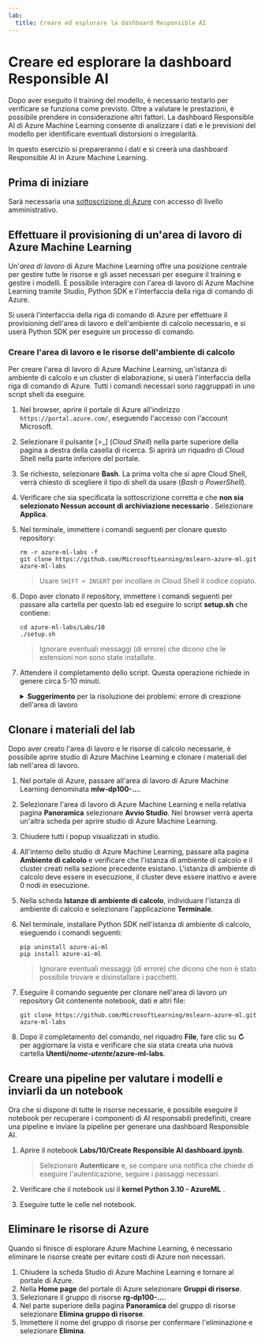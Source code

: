 ```yaml
---
lab:
  title: Creare ed esplorare la dashboard Responsible AI
---
```


# Creare ed esplorare la dashboard Responsible AI

Dopo aver eseguito il training del modello, è necessario testarlo per verificare se funziona come previsto. Oltre a valutare le prestazioni, è possibile prendere in considerazione altri fattori. La dashboard Responsible AI di Azure Machine Learning consente di analizzare i dati e le previsioni del modello per identificare eventuali distorsioni o irregolarità.

In questo esercizio si prepareranno i dati e si creerà una dashboard Responsible AI in Azure Machine Learning.

## Prima di iniziare

Sarà necessaria una [sottoscrizione di Azure](https://azure.microsoft.com/free?azure-portal=true) con accesso di livello amministrativo.

## Effettuare il provisioning di un'area di lavoro di Azure Machine Learning

Un'*area di lavoro* di Azure Machine Learning offre una posizione centrale per gestire tutte le risorse e gli asset necessari per eseguire il training e gestire i modelli. È possibile interagire con l'area di lavoro di Azure Machine Learning tramite Studio, Python SDK e l'interfaccia della riga di comando di Azure.

Si userà l'interfaccia della riga di comando di Azure per effettuare il provisioning dell'area di lavoro e dell'ambiente di calcolo necessario, e si userà Python SDK per eseguire un processo di comando.

### Creare l'area di lavoro e le risorse dell'ambiente di calcolo

Per creare l'area di lavoro di Azure Machine Learning, un'istanza di ambiente di calcolo e un cluster di elaborazione, si userà l'interfaccia della riga di comando di Azure. Tutti i comandi necessari sono raggruppati in uno script shell da eseguire.

1. Nel browser, aprire il portale di Azure all'indirizzo `https://portal.azure.com/`, eseguendo l'accesso con l'account Microsoft.
1. Selezionare il pulsante \[>_] (*Cloud Shell*) nella parte superiore della pagina a destra della casella di ricerca. Si aprirà un riquadro di Cloud Shell nella parte inferiore del portale.
1. Se richiesto, selezionare **Bash**. La prima volta che si apre Cloud Shell, verrà chiesto di scegliere il tipo di shell da usare (*Bash* o *PowerShell*).
1. Verificare che sia specificata la sottoscrizione corretta e che **non sia selezionato Nessun account di archiviazione necessario** . Selezionare **Applica**.
1. Nel terminale, immettere i comandi seguenti per clonare questo repository:

    ```azurecli
    rm -r azure-ml-labs -f
    git clone https://github.com/MicrosoftLearning/mslearn-azure-ml.git azure-ml-labs
    ```

    > Usare `SHIFT + INSERT` per incollare in Cloud Shell il codice copiato.

1. Dopo aver clonato il repository, immettere i comandi seguenti per passare alla cartella per questo lab ed eseguire lo script **setup.sh** che contiene:

    ```azurecli
    cd azure-ml-labs/Labs/10
    ./setup.sh
    ```

    > Ignorare eventuali messaggi (di errore) che dicono che le estensioni non sono state installate.

1. Attendere il completamento dello script. Questa operazione richiede in genere circa 5-10 minuti.

    <details>
    <summary><b>Suggerimento</b> per la risoluzione dei problemi: errore di creazione dell'area di lavoro</summary><br>
    <p>Se viene visualizzato un errore durante l'esecuzione dello script di installazione tramite l'interfaccia della riga di comando, è necessario effettuare manualmente il provisioning delle risorse:</p>
    <ol>
        <li>Nella home page portale di Azure selezionare <b>+ Crea una risorsa</b>.</li>
        <li><i>Cercare Machine Learning</i> e quindi selezionare <b>Azure Machine Learning</b>. Selezionare <b>Crea</b>.</li>
        <li>Creare una nuova risorsa di Azure Machine Learning con le impostazioni seguenti: <ul>
                <li><b>Sottoscrizione</b>: <i>la sottoscrizione di Azure usata</i></li>
                <li><b>Gruppo di risorse</b>: rg-dp100-labs</li>
                <li><b>Nome</b> area di lavoro: mlw-dp100-labs</li>
                <li><b>Area</b>: <i>selezionare l'area geografica più vicina</i></li>
                <li><b>Account di archiviazione</b>: <i>prendere nota del nuovo account di archiviazione predefinito che verrà creato per l'area di lavoro</i></li>
                <li><b>Insieme di credenziali delle chiavi</b>: <i>prendere nota del nuovo insieme di credenziali delle chiavi predefinito che verrà creato per l'area di lavoro</i></li>
                <li><b>Application Insights</b>: <i>prendere nota della nuova risorsa Application Insights predefinita che verrà creata per l'area di lavoro</i></li>
                <li><b>Registro contenitori</b>: nessuno (<i>ne verrà creato uno automaticamente la prima volta che si distribuisce un modello in un contenitore</i>)</li>
            </ul>
        <li>Selezionare <b>Rivedi e crea</b> e attende che l'area di lavoro e le relative risorse associate vengano create. In genere sono necessari circa 5 minuti.</li>
        <li>Selezionare <b>Vai alla risorsa</b> e nella relativa <b>pagina Panoramica</b> selezionare <b>Avvia studio</b>. Nel browser verrà aperta un'altra scheda per aprire studio di Azure Machine Learning.</li>
        <li>Chiudere tutti i popup visualizzati in studio.</li>
        <li>All'interno del studio di Azure Machine Learning passare alla <b>pagina Calcolo</b> e selezionare+ <b>Nuovo</b> nella <b>scheda Istanze</b> di calcolo.</li>
        <li>Assegnare all'istanza di calcolo un nome univoco e quindi selezionare <b>Standard_DS11_v2</b> come dimensione della macchina virtuale.</li>
        <li>Selezionare <b>Rivedi e crea</b> e quindi <b>Crea</b>.</li>
        <li>Selezionare quindi la <b>scheda Cluster di</b> calcolo e selezionare <b>+ Nuovo</b>.</li>
        <li>Scegliere la stessa area di quella in cui è stata creata l'area di lavoro e quindi selezionare <b>Standard_DS11_v2</b> come dimensioni della macchina virtuale. Selezionare <b>Avanti</b></li>
        <li>Assegnare al cluster un nome univoco e quindi selezionare <b>Crea</b>.</li>
    </ol>
    </details>

## Clonare i materiali del lab

Dopo aver creato l'area di lavoro e le risorse di calcolo necessarie, è possibile aprire studio di Azure Machine Learning e clonare i materiali del lab nell'area di lavoro.

1. Nel portale di Azure, passare all'area di lavoro di Azure Machine Learning denominata **mlw-dp100-...**.
1. Selezionare l'area di lavoro di Azure Machine Learning e nella relativa pagina **Panoramica** selezionare **Avvio Studio**. Nel browser verrà aperta un'altra scheda per aprire studio di Azure Machine Learning.
1. Chiudere tutti i popup visualizzati in studio.
1. All'interno dello studio di Azure Machine Learning, passare alla pagina **Ambiente di calcolo** e verificare che l'istanza di ambiente di calcolo e il cluster creati nella sezione precedente esistano. L'istanza di ambiente di calcolo deve essere in esecuzione, il cluster deve essere inattivo e avere 0 nodi in esecuzione.
1. Nella scheda **Istanze di ambiente di calcolo**, individuare l'istanza di ambiente di calcolo e selezionare l'applicazione **Terminale**.
1. Nel terminale, installare Python SDK nell'istanza di ambiente di calcolo, eseguendo i comandi seguenti:

    ```
    pip uninstall azure-ai-ml
    pip install azure-ai-ml
    ```

    > Ignorare eventuali messaggi (di errore) che dicono che non è stato possibile trovare e disinstallare i pacchetti.

1. Eseguire il comando seguente per clonare nell'area di lavoro un repository Git contenente notebook, dati e altri file:

    ```
    git clone https://github.com/MicrosoftLearning/mslearn-azure-ml.git azure-ml-labs
    ```

1. Dopo il completamento del comando, nel riquadro **File**, fare clic su **&#8635;** per aggiornare la vista e verificare che sia stata creata una nuova cartella **Utenti/*nome-utente*/azure-ml-labs**.

## Creare una pipeline per valutare i modelli e inviarli da un notebook

Ora che si dispone di tutte le risorse necessarie, è possibile eseguire il notebook per recuperare i componenti di AI responsabili predefiniti, creare una pipeline e inviare la pipeline per generare una dashboard Responsible AI.

1. Aprire il notebook **Labs/10/Create Responsible AI dashboard.ipynb**.

    > Selezionare **Autenticare** e, se compare una notifica che chiede di eseguire l'autenticazione, seguire i passaggi necessari.

1. Verificare che il notebook usi il **kernel Python 3.10 - AzureML** .
1. Eseguire tutte le celle nel notebook.

## Eliminare le risorse di Azure

Quando si finisce di esplorare Azure Machine Learning, è necessario eliminare le risorse create per evitare costi di Azure non necessari.

1. Chiudere la scheda Studio di Azure Machine Learning e tornare al portale di Azure.
1. Nella **Home page** del portale di Azure selezionare **Gruppi di risorse**.
1. Selezionare il gruppo di risorse **rg-dp100-...**.
1. Nel parte superiore della pagina **Panoramica** del gruppo di risorse selezionare **Elimina gruppo di risorse**.
1. Immettere il nome del gruppo di risorse per confermare l'eliminazione e selezionare **Elimina**.
